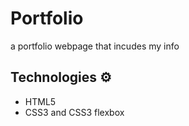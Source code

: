 # Portfolio
a portfolio webpage that incudes my info

## Technologies ⚙️

* HTML5
* CSS3 and CSS3 flexbox
